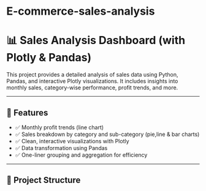 # E-commerce-sales-analysis


# 📊 Sales Analysis Dashboard (with Plotly & Pandas)

This project provides a detailed analysis of sales data using Python, Pandas, and interactive Plotly visualizations. It includes insights into monthly sales, category-wise performance, profit trends, and more.

---

## 🚀 Features

- ✅ Monthly profit trends (line chart)
- ✅ Sales breakdown by category and sub-category (pie,line & bar charts)
- ✅ Clean, interactive visualizations with Plotly
- ✅ Data transformation using Pandas
- ✅ One-liner grouping and aggregation for efficiency

---

## 📁 Project Structure

